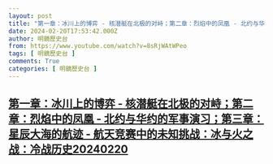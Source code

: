 ```yaml
---
layout: post
title: "第一章：冰川上的博弈 - 核潜艇在北极的对峙；第二章：烈焰中的凤凰 - 北约与华约的军事演习；第三章：星辰大海的航迹 - 航天竞赛中的未知挑战：冰与火之战：冷战历史20240220"
date: 2024-02-20T17:53:42.000Z
author: 明鏡歷史台
from: https://www.youtube.com/watch?v=8sRjWAtWPeo
tags: [ 明鏡歷史台 ]
comments: True
categories: [ 明鏡歷史台 ]
---
```

<!--1708451622000-->
[第一章：冰川上的博弈 - 核潜艇在北极的对峙；第二章：烈焰中的凤凰 - 北约与华约的军事演习；第三章：星辰大海的航迹 - 航天竞赛中的未知挑战：冰与火之战：冷战历史20240220](https://www.youtube.com/watch?v=8sRjWAtWPeo)
------

<div>

</div>
